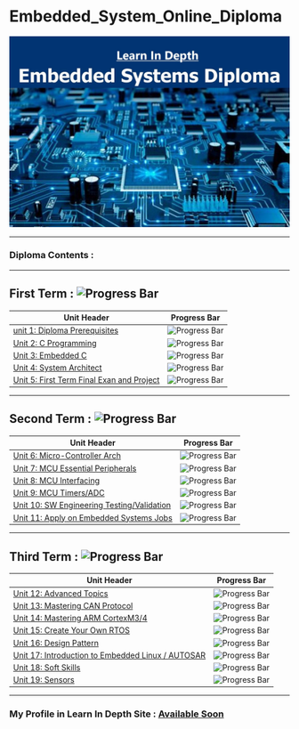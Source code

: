 # Embedded_System_Online_Diploma
![diploma picture](https://github.com/SalahSobih/Embedded_System_Online_Diploma/blob/main/embedded%20system%20diploma.jpg)

---
### Diploma Contents :
-----------------------
## First Term : ![Progress Bar](https://progress-bar.dev/20/?scale=100&title=Completed&width=100&color=0000FF&suffix=%)
Unit Header                                    | Progress Bar
---------------------------------------------- | ---------------------------------------------------------------------------------------------------------
[unit 1:  Diploma Prerequisites](Frist_Term)   | ![Progress Bar](https://geps.dev/progress/100?dangerColor=800000&warningColor=ff9900&successColor=006600)
[Unit 2: C Programming]()                      | ![Progress Bar](https://geps.dev/progress/32?dangerColor=800000&warningColor=ff9900&successColor=006600) 
[Unit 3: Embedded C]()                         | ![Progress Bar](https://geps.dev/progress/0?dangerColor=800000&warningColor=ff9900&successColor=006600)
[Unit 4: System Architect]()                   | ![Progress Bar](https://geps.dev/progress/0?dangerColor=800000&warningColor=ff9900&successColor=006600)
[Unit 5: First Term Final Exan and Project]()  | ![Progress Bar](https://geps.dev/progress/0?dangerColor=800000&warningColor=ff9900&successColor=006600)
---
## Second Term : ![Progress Bar](https://progress-bar.dev/0/?scale=100&title=Completed&width=100&color=0000FF&suffix=%)
Unit Header                                    | Progress Bar
---------------------------------------------- | ---------------------------------------------------------------------------------------------------------
[Unit 6: Micro-Controller Arch]()              | ![Progress Bar](https://geps.dev/progress/0?dangerColor=800000&warningColor=ff9900&successColor=006600)
[Unit 7: MCU Essential Peripherals]()          | ![Progress Bar](https://geps.dev/progress/0?dangerColor=800000&warningColor=ff9900&successColor=006600)
[Unit 8: MCU Interfacing]()                    | ![Progress Bar](https://geps.dev/progress/0?dangerColor=800000&warningColor=ff9900&successColor=006600)
[Unit 9: MCU Timers/ADC]()                     | ![Progress Bar](https://geps.dev/progress/0?dangerColor=800000&warningColor=ff9900&successColor=006600)
[Unit 10: SW Engineering Testing/Validation]() | ![Progress Bar](https://geps.dev/progress/0?dangerColor=800000&warningColor=ff9900&successColor=006600)
[Unit 11: Apply on Embedded Systems Jobs]()    | ![Progress Bar](https://geps.dev/progress/0?dangerColor=800000&warningColor=ff9900&successColor=006600)
---
## Third Term : ![Progress Bar](https://progress-bar.dev/0/?scale=100&title=Completed&width=100&color=0000FF&suffix=%)
Unit Header                                   | Progress Bar
--------------------------------------------- | ---------------------------------------------------------------------------------------------------------
[Unit 12: Advanced Topics]()                  | ![Progress Bar](https://geps.dev/progress/0?dangerColor=800000&warningColor=ff9900&successColor=006600)
[Unit 13: Mastering CAN Protocol]()           | ![Progress Bar](https://geps.dev/progress/0?dangerColor=800000&warningColor=ff9900&successColor=006600)
[Unit 14: Mastering ARM CortexM3/4]()         | ![Progress Bar](https://geps.dev/progress/0?dangerColor=800000&warningColor=ff9900&successColor=006600)
[Unit 15: Create Your Own RTOS]()             | ![Progress Bar](https://geps.dev/progress/0?dangerColor=800000&warningColor=ff9900&successColor=006600)
[Unit 16: Design Pattern]()                   | ![Progress Bar](https://geps.dev/progress/0?dangerColor=800000&warningColor=ff9900&successColor=006600)
[Unit 17: Introduction to Embedded Linux / AUTOSAR]() |![Progress Bar](https://geps.dev/progress/0?dangerColor=800000&warningColor=ff9900&successColor=006600)
[Unit 18: Soft Skills]()                      | ![Progress Bar](https://geps.dev/progress/0?dangerColor=800000&warningColor=ff9900&successColor=006600)
[Unit 19: Sensors]()                          | ![Progress Bar](https://geps.dev/progress/0?dangerColor=800000&warningColor=ff9900&successColor=006600)
---
### My Profile in Learn In Depth Site : [Available Soon]()
